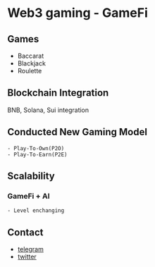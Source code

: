 # Web3 gaming - GameFi

## Games
- Baccarat
- Blackjack
- Roulette

## Blockchain Integration

BNB, Solana, Sui integration 

## Conducted New Gaming Model
    
    - Play-To-Own(P2O)
    - Play-To-Earn(P2E)

## Scalability

### GameFi + AI

    - Level enchanging
## Contact
- [telegram](https://t.me/caterpillardev)
- [twitter](https://x.com/caterpillardev)
